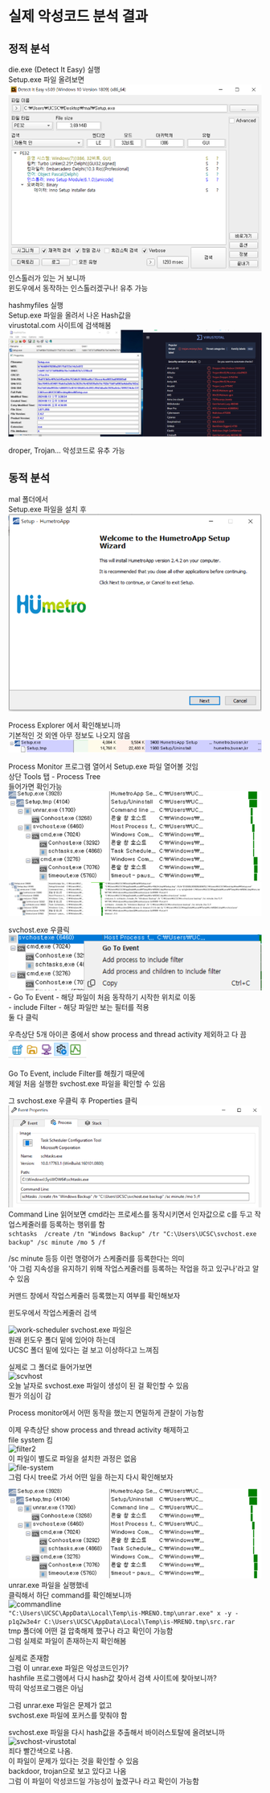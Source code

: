 # 실제 악성코드 분석 결과

## 정적 분석
die.exe (Detect It Easy) 실행   
Setup.exe 파일 올려보면   
![Detect It Easy](Detect-It-Easy.png)   
인스톨러가 있는 거 보니까   
윈도우에서 동작하는 인스톨러겠구나! 유추 가능   

hashmyfiles 실행    
Setup.exe 파일을 올려서 나온 Hash값을    
virustotal.com 사이트에 검색해봄
![hashmyfiles](hashmyfiles.png) 

droper, Trojan... 악성코드로 유추 가능

## 동적 분석
mal 폴더에서    
Setup.exe 파일을 설치 후    
![Setup](Setup.png) 

Process Explorer 에서 확인해보니까   
기본적인 것 외엔 아무 정보도 나오지 않음
![ProcessExplorer](ProcessExplorer.png) 

Process Monitor 프로그램 열어서 Setup.exe 파일 열어볼 것임   
상단 Tools 탭 - Process Tree    
들어가면 확인가능
![ProcessTreeClose](ProcessTreeClose.png)    
![ProcessTreeDetail](ProcessTreeDetail.png)

svchost.exe 우클릭   
![TreeOptions](TreeOptions.png)
\- Go To Event - 해당 파일이 처음 동작하기 시작한 위치로 이동    
\- include Filter - 해당 파일만 보는 필터를 적용   
둘 다 클릭

우측상단 5개 아이콘 중에서 show process and thread activity 제외하고 다 끔      
![filter1](filter1.png)  

Go To Event, include Filter를 해줬기 때문에    
제일 처음 실행한 svchost.exe 파일을 확인할 수 있음   

그 svchost.exe 우클릭 후 Properties 클릭   
![svchost-Properties](svchost-Properties.png)   
Command Line 읽어보면 cmd라는 프로세스를 동작시키면서 인자값으로 c를 두고 작업스케줄러를 등록하는 행위를 함   
```schtasks  /create /tn "Windows Backup" /tr "C:\Users\UCSC\svchost.exe backup" /sc minute /mo 5 /f```

/sc minute  등등 이런 명령어가 스케줄러를 등록한다는 의미   
'아 그럼 지속성을 유지하기 위해 작업스케줄러를 등록하는 작업을 하고 있구나'라고 알 수 있음


커맨드 창에서 작업스케줄러 등록했는지 여부를 확인해보자

윈도우에서 작업스케줄러 검색

![work-scheduler](work-scheduler.png) 
svchost.exe 파일은    
원래 윈도우 폴더 밑에 있어야 하는데   
UCSC 폴더 밑에 있다는 걸 보고 이상하다고 느껴짐   

실제로 그 폴더로 들어가보면   
![scvhost](scvhost.png)    
오늘 날자로 svchost.exe 파일이 생성이 된 걸 확인할 수 있음    
뭔가 의심이 감

Process monitor에서 어떤 동작을 했는지 면밀하게 관찰이 가능함

이제 우측상단 show process and thread activity 해제하고     
file system 킴   
![filter2](filter2.png)   
이 파일이 별도로 파일을 설치한 과정은 없음     
![file-system](file-system.png)   
그럼 다시 tree로 가서 어떤 일을 하는지 다시 확인해보자

![ProcessTreeClose](ProcessTreeClose.png)    
unrar.exe 파일을 실행했네    
클릭해서 하단 command를 확인해보니까   
![commandline](commandline.png)   
```"C:\Users\UCSC\AppData\Local\Temp\is-MRENO.tmp\unrar.exe" x -y -p1q2w3e4r C:\Users\UCSC\AppData\Local\Temp\is-MRENO.tmp\src.rar```   
tmp 폴더에 어떤 걸 압축해제 했구나 라고 확인이 가능함    
그럼 실제로 파일이 존재하는지 확인해봄    


실제로 존재함   
그럼 이 unrar.exe 파일은 악성코드인가?    
hashfile 프로그램에서 다시 hash값 찾아서 검색 사이트에 찾아보니까?      
딱히 악성프로그램은 아님

그럼 unrar.exe 파일은 문제가 없고   
svchost.exe 파일에 포커스를 맞춰야 함

svchost.exe 파일을 다시 hash값을 추출해서 바이러스토탈에 올려보니까    
![svchost-virustotal](svchost-virustotal.png)   
죄다 빨간색으로 나옴.    
이 파일이 문제가 있다는 것을 확인할 수 있음    
backdoor, trojan으로 보고 있다고 나옴   
그럼 이 파일이 악성코드일 가능성이 높겠구나 라고 확인이 가능함